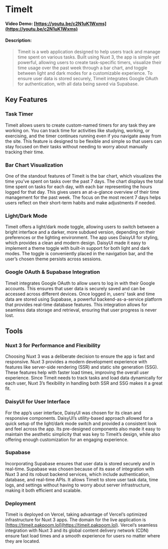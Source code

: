 # TimeIt
#### Video Demo:  [https://youtu.be/c2N1uK1Wxms](https://youtu.be/c2N1uK1Wxms)
#### Description:
> Timeit is a web application designed to help users track and manage time spent on various tasks. Built using Nuxt 3, the app is simple yet powerful, allowing users to create task-specific timers, visualize their time usage over the past week through a bar chart, and toggle between light and dark modes for a customizable experience. To ensure user data is stored securely, Timeit integrates Google OAuth for authentication, with all data being saved via Supabase.

## Key Features

### Task Timer
Timeit allows users to create custom-named timers for any task they are working on. You can track time for activities like studying, working, or exercising, and the timer continues running even if you navigate away from the site. This feature is designed to be flexible and simple so that users can stay focused on their tasks without needing to worry about manually tracking their time.

### Bar Chart Visualization
One of the standout features of Timeit is the bar chart, which visualizes the time you’ve spent on tasks over the past 7 days. The chart displays the total time spent on tasks for each day, with each bar representing the hours logged for that day. This gives users an at-a-glance overview of their time management for the past week. The focus on the most recent 7 days helps users reflect on their short-term habits and make adjustments if needed.

### Light/Dark Mode
Timeit offers a light/dark mode toggle, allowing users to switch between a bright interface and a darker, more subdued version, depending on their preferences or the lighting environment. The app uses DaisyUI for styling, which provides a clean and modern design. DaisyUI made it easy to implement a theme toggle with built-in support for both light and dark modes. The toggle is conveniently placed in the navigation bar, and the user’s chosen theme persists across sessions.

### Google OAuth & Supabase Integration
Timeit integrates Google OAuth to allow users to log in with their Google accounts. This ensures that user data is securely saved and can be accessed across different devices. Once logged in, users' task and time data are stored using Supabase, a powerful backend-as-a-service platform that provides real-time database features. This integration allows for seamless data storage and retrieval, ensuring that user progress is never lost.

## Tools

### Nuxt 3 for Performance and Flexibility
Choosing Nuxt 3 was a deliberate decision to ensure the app is fast and responsive. Nuxt 3 provides a modern development experience with features like server-side rendering (SSR) and static site generation (SSG). These features help with faster load times, improving the overall user experience. Since Timeit needs to track tasks and load data dynamically for each user, Nuxt 3’s flexibility in handling both SSR and SSG makes it a great fit.

### DaisyUI for User Interface
For the app’s user interface, DaisyUI was chosen for its clean and responsive components. DaisyUI’s utility-based approach allowed for a quick setup of the light/dark mode switch and provided a consistent look and feel across the app. Its pre-designed components also made it easy to maintain the aesthetic simplicity that was key to Timeit’s design, while also offering enough customization for an engaging experience.

### Supabase
Incorporating Supabase ensures that user data is stored securely and in real-time. Supabase was chosen because of its ease of integration with Nuxt 3 and its robust backend services, which include authentication, database, and real-time APIs. It allows Timeit to store user task data, time logs, and settings without having to worry about server infrastructure, making it both efficient and scalable.

### Deployment
Timeit is deployed on Vercel, taking advantage of Vercel’s optimized infrastructure for Nuxt 3 apps. The domain for the live application is [https://timeit.pakpoom.lol](https://timeit.pakpoom.lol). Vercel’s seamless integration with Nuxt 3 and its global content delivery network (CDN) ensure fast load times and a smooth experience for users no matter where they are located.
